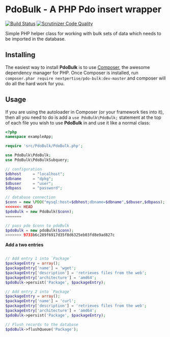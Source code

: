 PdoBulk - A PHP Pdo insert wrapper
==============================================
[![Build Status](https://travis-ci.org/Nextpertise/PdoBulk.svg?branch=master)](https://travis-ci.org/Nextpertise/PdoBulk)
[![Scrutinizer Code Quality](https://scrutinizer-ci.com/g/Nextpertise/PdoBulk/badges/quality-score.png?b=master)](https://scrutinizer-ci.com/g/Nextpertise/PdoBulk/?branch=master)

Simple PHP helper class for working with bulk sets of data which needs to be imported in the database.

Installing
----------

The easiest way to install **PdoBulk** is to use [Composer](http://getcomposer.org/download/), the awesome dependency manager for PHP. Once Composer is installed, run `composer.phar require nextpertise/pdo-bulk:dev-master` and composer will do all the hard work for you.

Usage
-----

If you are using the autoloader in Composer (or your framework ties into it), then all you need to do is add a `use PdoBulk\PdoBulk;` statement at the top of each file you wish to use **PdoBulk** in and use it like a normal class:

```php
<?php
namespace exampleApp;

require 'src/PdoBulk/PdoBulk.php';

use PdoBulk\PdoBulk;
use PdoBulk\PdoBulkSubquery;

// configuration
$dbhost 	= "localhost";
$dbname		= "dpkg";
$dbuser		= "user";
$dbpass		= "password";

// database connection
$conn = new \PDO("mysql:host=$dbhost;dbname=$dbname",$dbuser,$dbpass);
<<<<<<< HEAD
$pdoBulk = new PdoBulk($conn);		
=======

// pass pdo $conn to pdoBulk
$pdoBulk = new pdoBulk($conn);		
>>>>>>> 9733b6c289f6917d35f8d6325eb03fd8e9ad827c
```

**Add a two entries**

```php

// Add entry 1 into `Package`
$packageEntry = array();
$packageEntry['name'] = 'wget';
$packageEntry['description'] = 'retrieves files from the web';
$packageEntry['architecture'] = 'amd64';
$pdoBulk->persist('Package', $packageEntry);

// Add entry 2 into `Package`
$packageEntry = array();
$packageEntry['name'] = 'curl';
$packageEntry['description'] = 'retrieves files from the web';
$packageEntry['architecture'] = 'amd64';
$pdoBulk->persist('Package', $packageEntry);

// Flush records to the database
$pdoBulk->flushQueue('Package');
```
